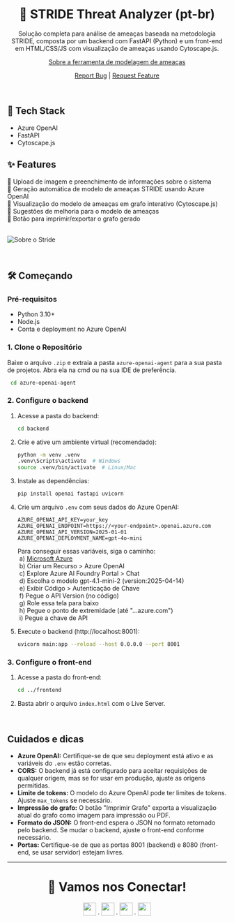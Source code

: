<div align="center">
  <h1>🤖 STRIDE Threat Analyzer (pt-br)</h1>
  <p align="center">
    Solução completa para análise de ameaças baseada na metodologia STRIDE, composta por um backend com FastAPI (Python) e um front-end em HTML/CSS/JS com visualização de ameaças usando Cytoscape.js.
    <a href="https://learn.microsoft.com/pt-br/azure/security/develop/threat-modeling-tool-threats"><p>Sobre a ferramenta de modelagem de ameaças</p></a>
    <a href="https://github.com/sofiahernandes/ml-studies/issues">Report Bug</a>
    |
    <a href="https://github.com/sofiahernandes/ml-studies/issues">Request Feature</a>
  </p>
</div>
<br/>

## 🚀 Tech Stack
- Azure OpenAI
- FastAPI
- Cytoscape.js

## ✨ Features
🔐 Upload de imagem e preenchimento de informações sobre o sistema  
🔐 Geração automática de modelo de ameaças STRIDE usando Azure OpenAI  
🔐 Visualização do modelo de ameaças em grafo interativo (Cytoscape.js)  
🔐 Sugestões de melhoria para o modelo de ameaças  
🔐 Botão para imprimir/exportar o grafo gerado  
<br/>

![Sobre o Stride](/public//stride.png)

<br/>

## 🛠️ Começando

### Pré-requisitos
- Python 3.10+
- Node.js
- Conta e deployment no Azure OpenAI

### 1. Clone o Repositório
Baixe o arquivo `.zip` e extraia a pasta `azure-openai-agent` para a sua pasta de projetos. Abra ela na cmd ou na sua IDE de preferência.
```bash
 cd azure-openai-agent
```

### 2. Configure o backend

1. Acesse a pasta do backend:
   ```bash
   cd backend
   ```
2. Crie e ative um ambiente virtual (recomendado):
   ```bash
   python -m venv .venv
   .venv\Scripts\activate  # Windows
   source .venv/bin/activate  # Linux/Mac
   ```
3. Instale as dependências:
   ```bash
   pip install openai fastapi uvicorn
   ```
4. Crie um arquivo `.env` com seus dados do Azure OpenAI:
   ```env
   AZURE_OPENAI_API_KEY=your_key
   AZURE_OPENAI_ENDPOINT=https://<your-endpoint>.openai.azure.com
   AZURE_OPENAI_API_VERSION=2025-01-01
   AZURE_OPENAI_DEPLOYMENT_NAME=gpt-4o-mini
   ```

    Para conseguir essas variáveis, siga o caminho:  
    &nbsp;a) [Microsoft Azure](https://azure.microsoft.com/pt-br/get-started/azure-portal/)  
    &nbsp;b) Criar um Recurso > Azure OpenAI  
    &nbsp;c) Explore Azure AI Foundry Portal > Chat  
    &nbsp;d) Escolha o modelo gpt-4.1-mini-2 (version:2025-04-14)  
    &nbsp;e) Exibir Código > Autenticação de Chave  
    &nbsp;f) Pegue o API Version (no código)  
    &nbsp;g) Role essa tela para baixo  
    &nbsp;h) Pegue o ponto de extremidade (até "...azure.com")  
    &nbsp;i) Pegue a chave de API

5. Execute o backend (http://localhost:8001):
   ```bash
   uvicorn main:app --reload --host 0.0.0.0 --port 8001
   ```

### 3. Configure o front-end

1. Acesse a pasta do front-end:
   ```bash
   cd ../frontend
   ```
2. Basta abrir o arquivo `index.html` com o Live Server.
<br/>

## Cuidados e dicas
- **Azure OpenAI:** Certifique-se de que seu deployment está ativo e as variáveis do `.env` estão corretas.
- **CORS:** O backend já está configurado para aceitar requisições de qualquer origem, mas se for usar em produção, ajuste as origens permitidas.
- **Limite de tokens:** O modelo do Azure OpenAI pode ter limites de tokens. Ajuste `max_tokens` se necessário.
- **Impressão do grafo:** O botão "Imprimir Grafo" exporta a visualização atual do grafo como imagem para impressão ou PDF.
- **Formato do JSON:** O front-end espera o JSON no formato retornado pelo backend. Se mudar o backend, ajuste o front-end conforme necessário.
- **Portas:** Certifique-se de que as portas 8001 (backend) e 8080 (front-end, se usar servidor) estejam livres.

---

<div align="center">
  <h1>📩 Vamos nos Conectar!</h1>
  <a href="https://github.com/sofiahernandes"><img height="30px" src="https://skillicons.dev/icons?i=github"/></a><span> ∙ </span>
  <a href="https://www.linkedin.com/in/sofiahernandes"><img height="30px" src="https://skillicons.dev/icons?i=linkedin"/></a><span> ∙ </span>
  <a href="mailto:sofiahernandes.dev@gmail.com"><img height="30px" src="https://skillicons.dev/icons?i=gmail"/></a><span> ∙ </span>
  <a href="https://www.instagram.com/sofiabotechia/"><img height="30px" src="https://skillicons.dev/icons?i=instagram"/></a>
</div>
